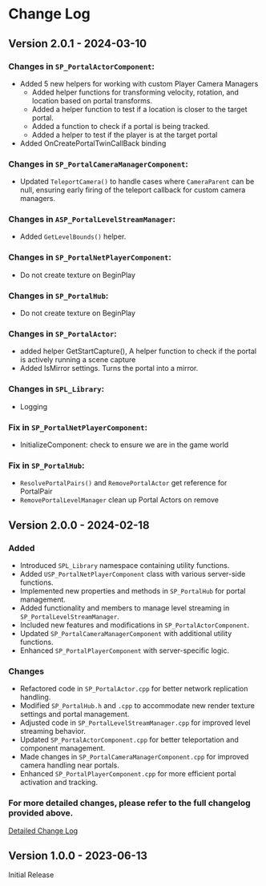 # Change Log

## Version 2.0.1 - 2024-03-10  
  
### Changes in `SP_PortalActorComponent`:  
- Added 5 new helpers for working with custom Player Camera Managers  
  - Added helper functions for transforming velocity, rotation, and location based on portal transforms.  
  - Added a helper function to test if a location is closer to the target portal.  
  - Added a function to check if a portal is being tracked.  
  - Added a helper to test if the player is at the target portal  
- Added OnCreatePortalTwinCallBack binding  
  
### Changes in `SP_PortalCameraManagerComponent`:  
- Updated `TeleportCamera()` to handle cases where `CameraParent` can be null, ensuring early firing of the teleport callback for custom camera managers.  
  
### Changes in `ASP_PortalLevelStreamManager`:  
- Added `GetLevelBounds()` helper.  
  
### Changes in `SP_PortalNetPlayerComponent`:  
- Do not create texture on BeginPlay  
  
### Changes in `SP_PortalHub`:  
- Do not create texture on BeginPlay  
  
### Changes in `SP_PortalActor`:  
- added helper GetStartCapture(), A helper function to check if the portal is actively running a scene capture  
- Added IsMirror settings. Turns the portal into a mirror.  
  
### Changes in `SPL_Library`:  
- Logging  
  
### Fix in `SP_PortalNetPlayerComponent`:  
- InitializeComponent: check to ensure we are in the game world  
  
### Fix in `SP_PortalHub`:  
- `ResolvePortalPairs()` and `RemovePortalActor` get reference for PortalPair  
- `RemovePortalLevelManager` clean up Portal Actors on remove  
  
## Version 2.0.0 - 2024-02-18

### Added
- Introduced `SPL_Library` namespace containing utility functions.
- Added `USP_PortalNetPlayerComponent` class with various server-side functions.
- Implemented new properties and methods in `SP_PortalHub` for portal management.
- Added functionality and members to manage level streaming in `SP_PortalLevelStreamManager`.
- Included new features and modifications in `SP_PortalActorComponent`.
- Updated `SP_PortalCameraManagerComponent` with additional utility functions.
- Enhanced `SP_PortalPlayerComponent` with server-specific logic.

### Changes
- Refactored code in `SP_PortalActor.cpp` for better network replication handling.
- Modified `SP_PortalHub.h` and `.cpp` to accommodate new render texture settings and portal management.
- Adjusted code in `SP_PortalLevelStreamManager.cpp` for improved level streaming behavior.
- Updated `SP_PortalActorComponent.cpp` for better teleportation and component management.
- Made changes in `SP_PortalCameraManagerComponent.cpp` for improved camera handling near portals.
- Enhanced `SP_PortalPlayerComponent.cpp` for more efficient portal activation and tracking.

### For more detailed changes, please refer to the full changelog provided above.
[Detailed Change Log](ChangeLogDetailed.md)

## Version 1.0.0 - 2023-06-13

Initial Release
